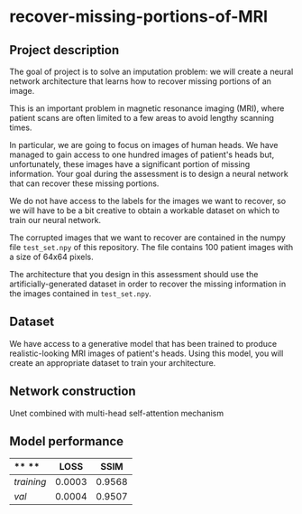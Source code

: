 # recover-missing-portions-of-MRI
## Project description

The goal of project is to solve an imputation problem: we will create a neural network architecture that learns how to recover missing portions of an image.

This is an important problem in magnetic resonance imaging (MRI), where patient scans are often limited to a few areas to avoid lengthy scanning times.

In particular, we are going to focus on images of human heads. We have managed to gain access to one hundred images of patient's heads but, unfortunately, these images have a significant portion of missing information. Your goal during the assessment is to design a neural network that can recover these missing portions.

We do not have access to the labels for the images we want to recover, so we will have to be a bit creative to obtain a workable dataset on which to train our neural network.

The corrupted images that we want to recover are contained in the numpy file `test_set.npy` of this repository. The file contains 100 patient images with a size of 64x64 pixels.

The architecture that you design in this assessment should use the artificially-generated dataset in order to recover the missing information in the images contained in `test_set.npy`.

## Dataset
We have access to a generative model that has been trained to produce realistic-looking MRI images of patient's heads. Using this model, you will create an appropriate dataset to train your architecture.

## Network construction
Unet combined with multi-head self-attention mechanism

## Model performance
| **    ** | **LOSS** | **SSIM** |
| :------------------ | :---: | :---: |
| *training* | 0.0003 | 0.9568 |
| *val* | 0.0004 | 0.9507 |











